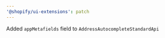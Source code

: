 ```yaml
---
'@shopify/ui-extensions': patch
---
```


Added `appMetafields` field to `AddressAutocompleteStandardApi`
